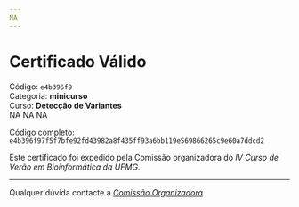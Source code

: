 ```yaml
---
NA
---
```


# Certificado Válido

Código: `e4b396f9`<br>
Categoria: **minicurso**<br>
Curso: **Detecção de Variantes**<br>
NA
NA
NA


Código completo: `e4b396f97f5f7bfe92fd43982a8f435ff93a6bb119e569866265c9e60a7ddcd2`


Este certificado foi expedido pela Comissão organizadora do *IV Curso de Verão em Bioinformática da UFMG*.

----

Qualquer dúvida contacte a [_Comissão Organizadora_](<mailto:cursobioinfoufmg@gmail.com$subject=[Certificados]>)

